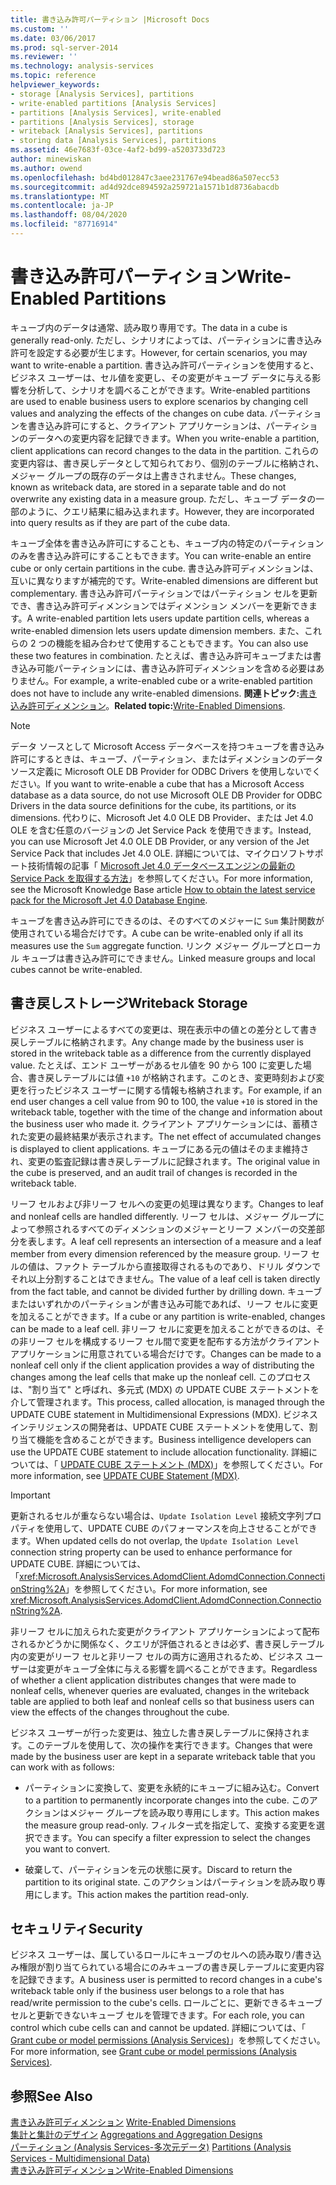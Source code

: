 ```yaml
---
title: 書き込み許可パーティション |Microsoft Docs
ms.custom: ''
ms.date: 03/06/2017
ms.prod: sql-server-2014
ms.reviewer: ''
ms.technology: analysis-services
ms.topic: reference
helpviewer_keywords:
- storage [Analysis Services], partitions
- write-enabled partitions [Analysis Services]
- partitions [Analysis Services], write-enabled
- partitions [Analysis Services], storage
- writeback [Analysis Services], partitions
- storing data [Analysis Services], partitions
ms.assetid: 46e7683f-03ce-4af2-bd99-a5203733d723
author: minewiskan
ms.author: owend
ms.openlocfilehash: bd4bd012847c3aee231767e94bead86a507ecc53
ms.sourcegitcommit: ad4d92dce894592a259721a1571b1d8736abacdb
ms.translationtype: MT
ms.contentlocale: ja-JP
ms.lasthandoff: 08/04/2020
ms.locfileid: "87716914"
---
```

# <a name="write-enabled-partitions"></a><span data-ttu-id="46d24-102">書き込み許可パーティション</span><span class="sxs-lookup"><span data-stu-id="46d24-102">Write-Enabled Partitions</span></span>
  <span data-ttu-id="46d24-103">キューブ内のデータは通常、読み取り専用です。</span><span class="sxs-lookup"><span data-stu-id="46d24-103">The data in a cube is generally read-only.</span></span> <span data-ttu-id="46d24-104">ただし、シナリオによっては、パーティションに書き込み許可を設定する必要が生じます。</span><span class="sxs-lookup"><span data-stu-id="46d24-104">However, for certain scenarios, you may want to write-enable a partition.</span></span> <span data-ttu-id="46d24-105">書き込み許可パーティションを使用すると、ビジネス ユーザーは、セル値を変更し、その変更がキューブ データに与える影響を分析して、シナリオを調べることができます。</span><span class="sxs-lookup"><span data-stu-id="46d24-105">Write-enabled partitions are used to enable business users to explore scenarios by changing cell values and analyzing the effects of the changes on cube data.</span></span> <span data-ttu-id="46d24-106">パーティションを書き込み許可にすると、クライアント アプリケーションは、パーティションのデータへの変更内容を記録できます。</span><span class="sxs-lookup"><span data-stu-id="46d24-106">When you write-enable a partition, client applications can record changes to the data in the partition.</span></span> <span data-ttu-id="46d24-107">これらの変更内容は、書き戻しデータとして知られており、個別のテーブルに格納され、メジャー グループの既存のデータは上書きされません。</span><span class="sxs-lookup"><span data-stu-id="46d24-107">These changes, known as writeback data, are stored in a separate table and do not overwrite any existing data in a measure group.</span></span> <span data-ttu-id="46d24-108">ただし、キューブ データの一部のように、クエリ結果に組み込まれます。</span><span class="sxs-lookup"><span data-stu-id="46d24-108">However, they are incorporated into query results as if they are part of the cube data.</span></span>  
  
 <span data-ttu-id="46d24-109">キューブ全体を書き込み許可にすることも、キューブ内の特定のパーティションのみを書き込み許可にすることもできます。</span><span class="sxs-lookup"><span data-stu-id="46d24-109">You can write-enable an entire cube or only certain partitions in the cube.</span></span> <span data-ttu-id="46d24-110">書き込み許可ディメンションは、互いに異なりますが補完的です。</span><span class="sxs-lookup"><span data-stu-id="46d24-110">Write-enabled dimensions are different but complementary.</span></span> <span data-ttu-id="46d24-111">書き込み許可パーティションではパーティション セルを更新でき、書き込み許可ディメンションではディメンション メンバーを更新できます。</span><span class="sxs-lookup"><span data-stu-id="46d24-111">A write-enabled partition lets users update partition cells, whereas a write-enabled dimension lets users update dimension members.</span></span> <span data-ttu-id="46d24-112">また、これらの 2 つの機能を組み合わせて使用することもできます。</span><span class="sxs-lookup"><span data-stu-id="46d24-112">You can also use these two features in combination.</span></span> <span data-ttu-id="46d24-113">たとえば、書き込み許可キューブまたは書き込み可能パーティションには、書き込み許可ディメンションを含める必要はありません。</span><span class="sxs-lookup"><span data-stu-id="46d24-113">For example, a write-enabled cube or a write-enabled partition does not have to include any write-enabled dimensions.</span></span> <span data-ttu-id="46d24-114">**関連トピック:**[書き込み許可ディメンション](../multidimensional-models-olap-logical-dimension-objects/write-enabled-dimensions.md)。</span><span class="sxs-lookup"><span data-stu-id="46d24-114">**Related topic:**[Write-Enabled Dimensions](../multidimensional-models-olap-logical-dimension-objects/write-enabled-dimensions.md).</span></span>  
  
> [!NOTE]  
>  <span data-ttu-id="46d24-115">データ ソースとして Microsoft Access データベースを持つキューブを書き込み許可にするときは、キューブ、パーティション、またはディメンションのデータ ソース定義に Microsoft OLE DB Provider for ODBC Drivers を使用しないでください。</span><span class="sxs-lookup"><span data-stu-id="46d24-115">If you want to write-enable a cube that has a Microsoft Access database as a data source, do not use Microsoft OLE DB Provider for ODBC Drivers in the data source definitions for the cube, its partitions, or its dimensions.</span></span> <span data-ttu-id="46d24-116">代わりに、Microsoft Jet 4.0 OLE DB Provider、または Jet 4.0 OLE を含む任意のバージョンの Jet Service Pack を使用できます。</span><span class="sxs-lookup"><span data-stu-id="46d24-116">Instead, you can use Microsoft Jet 4.0 OLE DB Provider, or any version of the Jet Service Pack that includes Jet 4.0 OLE.</span></span> <span data-ttu-id="46d24-117">詳細については、マイクロソフトサポート技術情報の記事「 [Microsoft Jet 4.0 データベースエンジンの最新の Service Pack を取得する方法](https://support.microsoft.com/?kbid=239114)」を参照してください。</span><span class="sxs-lookup"><span data-stu-id="46d24-117">For more information, see the Microsoft Knowledge Base article [How to obtain the latest service pack for the Microsoft Jet 4.0 Database Engine](https://support.microsoft.com/?kbid=239114).</span></span>  
  
 <span data-ttu-id="46d24-118">キューブを書き込み許可にできるのは、そのすべてのメジャーに `Sum` 集計関数が使用されている場合だけです。</span><span class="sxs-lookup"><span data-stu-id="46d24-118">A cube can be write-enabled only if all its measures use the `Sum` aggregate function.</span></span> <span data-ttu-id="46d24-119">リンク メジャー グループとローカル キューブは書き込み許可にできません。</span><span class="sxs-lookup"><span data-stu-id="46d24-119">Linked measure groups and local cubes cannot be write-enabled.</span></span>  
  
## <a name="writeback-storage"></a><span data-ttu-id="46d24-120">書き戻しストレージ</span><span class="sxs-lookup"><span data-stu-id="46d24-120">Writeback Storage</span></span>  
 <span data-ttu-id="46d24-121">ビジネス ユーザーによるすべての変更は、現在表示中の値との差分として書き戻しテーブルに格納されます。</span><span class="sxs-lookup"><span data-stu-id="46d24-121">Any change made by the business user is stored in the writeback table as a difference from the currently displayed value.</span></span> <span data-ttu-id="46d24-122">たとえば、エンド ユーザーがあるセル値を 90 から 100 に変更した場合、書き戻しテーブルには値 `+10` が格納されます。このとき、変更時刻および変更を行ったビジネス ユーザーに関する情報も格納されます。</span><span class="sxs-lookup"><span data-stu-id="46d24-122">For example, if an end user changes a cell value from 90 to 100, the value `+10` is stored in the writeback table, together with the time of the change and information about the business user who made it.</span></span> <span data-ttu-id="46d24-123">クライアント アプリケーションには、蓄積された変更の最終結果が表示されます。</span><span class="sxs-lookup"><span data-stu-id="46d24-123">The net effect of accumulated changes is displayed to client applications.</span></span> <span data-ttu-id="46d24-124">キューブにある元の値はそのまま維持され、変更の監査記録は書き戻しテーブルに記録されます。</span><span class="sxs-lookup"><span data-stu-id="46d24-124">The original value in the cube is preserved, and an audit trail of changes is recorded in the writeback table.</span></span>  
  
 <span data-ttu-id="46d24-125">リーフ セルおよび非リーフ セルへの変更の処理は異なります。</span><span class="sxs-lookup"><span data-stu-id="46d24-125">Changes to leaf and nonleaf cells are handled differently.</span></span> <span data-ttu-id="46d24-126">リーフ セルは、メジャー グループによって参照されるすべてのディメンションのメジャーとリーフ メンバーの交差部分を表します。</span><span class="sxs-lookup"><span data-stu-id="46d24-126">A leaf cell represents an intersection of a measure and a leaf member from every dimension referenced by the measure group.</span></span> <span data-ttu-id="46d24-127">リーフ セルの値は、ファクト テーブルから直接取得されるものであり、ドリル ダウンでそれ以上分割することはできません。</span><span class="sxs-lookup"><span data-stu-id="46d24-127">The value of a leaf cell is taken directly from the fact table, and cannot be divided further by drilling down.</span></span> <span data-ttu-id="46d24-128">キューブまたはいずれかのパーティションが書き込み可能であれば、リーフ セルに変更を加えることができます。</span><span class="sxs-lookup"><span data-stu-id="46d24-128">If a cube or any partition is write-enabled, changes can be made to a leaf cell.</span></span> <span data-ttu-id="46d24-129">非リーフ セルに変更を加えることができるのは、その非リーフ セルを構成するリーフ セル間で変更を配布する方法がクライアント アプリケーションに用意されている場合だけです。</span><span class="sxs-lookup"><span data-stu-id="46d24-129">Changes can be made to a nonleaf cell only if the client application provides a way of distributing the changes among the leaf cells that make up the nonleaf cell.</span></span> <span data-ttu-id="46d24-130">このプロセスは、"割り当て" と呼ばれ、多元式 (MDX) の UPDATE CUBE ステートメントを介して管理されます。</span><span class="sxs-lookup"><span data-stu-id="46d24-130">This process, called allocation, is managed through the UPDATE CUBE statement in Multidimensional Expressions (MDX).</span></span> <span data-ttu-id="46d24-131">ビジネス インテリジェンスの開発者は、UPDATE CUBE ステートメントを使用して、割り当て機能を含めることができます。</span><span class="sxs-lookup"><span data-stu-id="46d24-131">Business intelligence developers can use the UPDATE CUBE statement to include allocation functionality.</span></span> <span data-ttu-id="46d24-132">詳細については、「 [UPDATE CUBE ステートメント &#40;MDX&#41;](/sql/mdx/mdx-data-manipulation-update-cube)」を参照してください。</span><span class="sxs-lookup"><span data-stu-id="46d24-132">For more information, see [UPDATE CUBE Statement &#40;MDX&#41;](/sql/mdx/mdx-data-manipulation-update-cube).</span></span>  
  
> [!IMPORTANT]  
>  <span data-ttu-id="46d24-133">更新されるセルが重ならない場合は、`Update Isolation Level` 接続文字列プロパティを使用して、UPDATE CUBE のパフォーマンスを向上させることができます。</span><span class="sxs-lookup"><span data-stu-id="46d24-133">When updated cells do not overlap, the `Update Isolation Level` connection string property can be used to enhance performance for UPDATE CUBE.</span></span> <span data-ttu-id="46d24-134">詳細については、「<xref:Microsoft.AnalysisServices.AdomdClient.AdomdConnection.ConnectionString%2A>」を参照してください。</span><span class="sxs-lookup"><span data-stu-id="46d24-134">For more information, see <xref:Microsoft.AnalysisServices.AdomdClient.AdomdConnection.ConnectionString%2A>.</span></span>  
  
 <span data-ttu-id="46d24-135">非リーフ セルに加えられた変更がクライアント アプリケーションによって配布されるかどうかに関係なく、クエリが評価されるときは必ず、書き戻しテーブル内の変更がリーフ セルと非リーフ セルの両方に適用されるため、ビジネス ユーザーは変更がキューブ全体に与える影響を調べることができます。</span><span class="sxs-lookup"><span data-stu-id="46d24-135">Regardless of whether a client application distributes changes that were made to nonleaf cells, whenever queries are evaluated, changes in the writeback table are applied to both leaf and nonleaf cells so that business users can view the effects of the changes throughout the cube.</span></span>  
  
 <span data-ttu-id="46d24-136">ビジネス ユーザーが行った変更は、独立した書き戻しテーブルに保持されます。このテーブルを使用して、次の操作を実行できます。</span><span class="sxs-lookup"><span data-stu-id="46d24-136">Changes that were made by the business user are kept in a separate writeback table that you can work with as follows:</span></span>  
  
-   <span data-ttu-id="46d24-137">パーティションに変換して、変更を永続的にキューブに組み込む。</span><span class="sxs-lookup"><span data-stu-id="46d24-137">Convert to a partition to permanently incorporate changes into the cube.</span></span> <span data-ttu-id="46d24-138">このアクションはメジャー グループを読み取り専用にします。</span><span class="sxs-lookup"><span data-stu-id="46d24-138">This action makes the measure group read-only.</span></span> <span data-ttu-id="46d24-139">フィルター式を指定して、変換する変更を選択できます。</span><span class="sxs-lookup"><span data-stu-id="46d24-139">You can specify a filter expression to select the changes you want to convert.</span></span>  
  
-   <span data-ttu-id="46d24-140">破棄して、パーティションを元の状態に戻す。</span><span class="sxs-lookup"><span data-stu-id="46d24-140">Discard to return the partition to its original state.</span></span> <span data-ttu-id="46d24-141">このアクションはパーティションを読み取り専用にします。</span><span class="sxs-lookup"><span data-stu-id="46d24-141">This action makes the partition read-only.</span></span>  
  
## <a name="security"></a><span data-ttu-id="46d24-142">セキュリティ</span><span class="sxs-lookup"><span data-stu-id="46d24-142">Security</span></span>  
 <span data-ttu-id="46d24-143">ビジネス ユーザーは、属しているロールにキューブのセルへの読み取り/書き込み権限が割り当てられている場合にのみキューブの書き戻しテーブルに変更内容を記録できます。</span><span class="sxs-lookup"><span data-stu-id="46d24-143">A business user is permitted to record changes in a cube's writeback table only if the business user belongs to a role that has read/write permission to the cube's cells.</span></span> <span data-ttu-id="46d24-144">ロールごとに、更新できるキューブ セルと更新できないキューブ セルを管理できます。</span><span class="sxs-lookup"><span data-stu-id="46d24-144">For each role, you can control which cube cells can and cannot be updated.</span></span> <span data-ttu-id="46d24-145">詳細については、「 [Grant cube or model permissions &#40;Analysis Services&#41;](../multidimensional-models/grant-cube-or-model-permissions-analysis-services.md)」を参照してください。</span><span class="sxs-lookup"><span data-stu-id="46d24-145">For more information, see [Grant cube or model permissions &#40;Analysis Services&#41;](../multidimensional-models/grant-cube-or-model-permissions-analysis-services.md).</span></span>  
  
## <a name="see-also"></a><span data-ttu-id="46d24-146">参照</span><span class="sxs-lookup"><span data-stu-id="46d24-146">See Also</span></span>  
 <span data-ttu-id="46d24-147">[書き込み許可ディメンション](../multidimensional-models-olap-logical-dimension-objects/write-enabled-dimensions.md) </span><span class="sxs-lookup"><span data-stu-id="46d24-147">[Write-Enabled Dimensions](../multidimensional-models-olap-logical-dimension-objects/write-enabled-dimensions.md) </span></span>  
 <span data-ttu-id="46d24-148">[集計と集計のデザイン](../multidimensional-models-olap-logical-cube-objects/aggregations-and-aggregation-designs.md) </span><span class="sxs-lookup"><span data-stu-id="46d24-148">[Aggregations and Aggregation Designs](../multidimensional-models-olap-logical-cube-objects/aggregations-and-aggregation-designs.md) </span></span>  
 <span data-ttu-id="46d24-149">[パーティション &#40;Analysis Services-多次元データ&#41;](../multidimensional-models-olap-logical-cube-objects/partitions-analysis-services-multidimensional-data.md) </span><span class="sxs-lookup"><span data-stu-id="46d24-149">[Partitions &#40;Analysis Services - Multidimensional Data&#41;](../multidimensional-models-olap-logical-cube-objects/partitions-analysis-services-multidimensional-data.md) </span></span>  
 [<span data-ttu-id="46d24-150">書き込み許可ディメンション</span><span class="sxs-lookup"><span data-stu-id="46d24-150">Write-Enabled Dimensions</span></span>](../multidimensional-models-olap-logical-dimension-objects/write-enabled-dimensions.md)  
  
  
